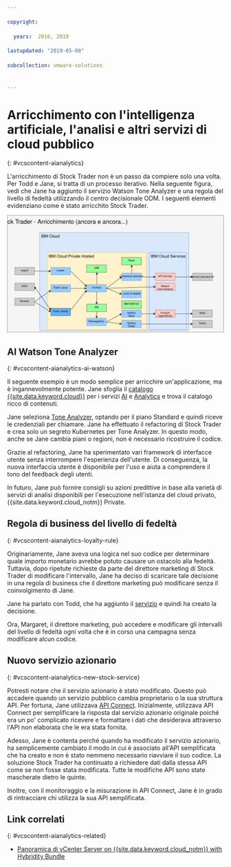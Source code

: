 ```yaml
---

copyright:

  years:  2016, 2019

lastupdated: "2019-05-08"

subcollection: vmware-solutions


---
```


# Arricchimento con l'intelligenza artificiale, l'analisi e altri servizi di cloud pubblico
{: #vcscontent-aianalytics}

L'arricchimento di Stock Trader non è un passo da compiere solo una volta. Per Todd e Jane, si tratta di un processo iterativo. Nella seguente figura, vedi che Jane ha aggiunto il servizio Watson Tone Analyzer e una regola del livello di fedeltà utilizzando il centro decisionale ODM. I seguenti elementi evidenziano come è stato arricchito Stock Trader.

![Risultati dell'iterazione di arricchimento di Stock Trader](../../images/vcscontent-enriched.svg "Risultati dell'iterazione di arricchimento di Stock Trader")

## AI Watson Tone Analyzer
{: #vcscontent-aianalytics-ai-watson}

Il seguente esempio è un modo semplice per arricchire un'applicazione, ma è ingannevolmente potente. Jane sfoglia il [catalogo {{site.data.keyword.cloud}}](https://cloud.ibm.com/catalog/) per i servizi [AI](https://cloud.ibm.com/catalog/?category=ai) e [Analytics](https://cloud.ibm.com/catalog/?category=analytics) e trova il catalogo ricco di contenuti.

Jane seleziona [Tone Analyzer](https://cloud.ibm.com/catalog/services/tone-analyzer), optando per il piano Standard e quindi riceve le credenziali per chiamare.
Jane ha effettuato il refactoring di Stock Trader e crea solo un segreto Kubernetes per Tone Analyzer. In questo modo, anche se Jane cambia piani o regioni, non è necessario ricostruire il codice.

Grazie al refactoring, Jane ha sperimentato vari framework di interfacce utente senza interrompere l'esperienza dell'utente. Di conseguenza, la nuova interfaccia utente è disponibile per l'uso e aiuta a comprendere il tono del feedback degli utenti.

In futuro, Jane può fornire consigli su azioni predittive in base alla varietà di servizi di analisi disponibili per l'esecuzione nell'istanza del cloud privato, {{site.data.keyword.cloud_notm}} Private.

## Regola di business del livello di fedeltà
{: #vcscontent-aianalytics-loyalty-rule}

Originariamente, Jane aveva una logica nel suo codice per determinare quale importo
monetario avrebbe potuto causare un ostacolo alla fedeltà. Tuttavia, dopo ripetute richieste
da parte del direttore marketing di Stock Trader di modificare l'intervallo, Jane ha deciso
di scaricare tale decisione in una regola di business che il direttore marketing
può modificare senza il coinvolgimento di Jane.

Jane ha parlato con Todd, che ha aggiunto il
[servizio](https://cloud.ibm.com/catalog/services/decision-optimization) e quindi ha creato la decisione.

Ora, Margaret, il direttore marketing, può accedere e modificare gli intervalli del livello di fedeltà ogni volta che è in corso una campagna senza modificare alcun codice.

## Nuovo servizio azionario
{: #vcscontent-aianalytics-new-stock-service}

Potresti notare che il servizio azionario è stato modificato.
Questo può accadere quando un servizio pubblico cambia proprietario o la sua struttura
API. Per fortuna, Jane utilizzava [API Connect](https://cloud.ibm.com/catalog/services/api-connect).
Inizialmente, utilizzava API Connect per semplificare la risposta dal
servizio azionario originale poiché era un po' complicato ricevere e
formattare i dati che desiderava attraverso l'API non elaborata che le era stata fornita.

Adesso, Jane è contenta perché quando ha modificato il servizio azionario, ha semplicemente cambiato il modo in cui è associato all'API semplificata che ha creato
e non è stato nemmeno necessario riavviare il suo codice. La soluzione Stock Trader ha continuato
a richiedere dati dalla stessa API come se non fosse stata modificata. Tutte
le modifiche API sono state mascherate dietro le quinte.

Inoltre, con il monitoraggio e la misurazione in API Connect, Jane è in grado di rintracciare
chi utilizza la sua API semplificata.

## Link correlati
{: #vcscontent-aianalytics-related}

* [Panoramica di vCenter Server on {{site.data.keyword.cloud_notm}} with Hybridity Bundle
](/docs/services/vmwaresolutions/archiref/vcs?topic=vmware-solutions-vcs-hybridity-intro)
